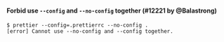 #### Forbid use `--config` and `--no-config` together (#12221 by @Balastrong)

```console
$ prettier --config=.prettierrc --no-config .
[error] Cannot use --no-config and --config together.
```
